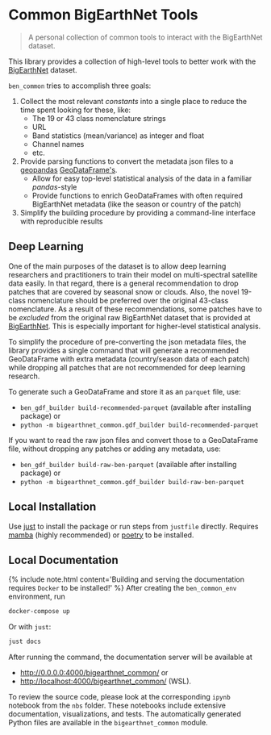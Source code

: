 # Common BigEarthNet Tools
> A personal collection of common tools to interact with the BigEarthNet dataset.


This library provides a collection of high-level tools to better work with the [BigEarthNet](bigearth.net) dataset.

`ben_common` tries to accomplish three goals:

1. Collect the most relevant _constants_ into a single place to reduce the time spent looking for these, like:
   - The 19 or 43 class nomenclature strings
   - URL
   - Band statistics (mean/variance) as integer and float
   - Channel names
   - etc.
2. Provide parsing functions to convert the metadata json files to a [geopandas](https://geopandas.org/en/stable/) [GeoDataFrame's](https://geopandas.org/en/stable/getting_started/introduction.html).
   - Allow for easy top-level statistical analysis of the data in a familiar _pandas_-style 
   - Provide functions to enrich GeoDataFrames with often required BigEarthNet metadata (like the season or country of the patch)
3. Simplify the building procedure by providing a command-line interface with reproducible results



## Deep Learning 

One of the main purposes of the dataset is to allow deep learning researchers and practitioners to train their model on multi-spectral satellite data easily.
In that regard, there is a general recommendation to drop patches that are covered by seasonal snow or clouds.
Also, the novel 19-class nomenclature should be preferred over the original 43-class nomenclature.
As a result of these recommendations, some patches have to be _excluded_ from the original raw BigEarthNet dataset that is provided at [BigEarthNet](bigearth.net).
This is especially important for higher-level statistical analysis.

To simplify the procedure of pre-converting the json metadata files, the library provides a single command that will generate a recommended GeoDataFrame with extra metadata (country/season data of each patch) while dropping all patches that are not recommended for deep learning research.

To generate such a GeoDataFrame and store it as an `parquet` file, use:

- `ben_gdf_builder build-recommended-parquet` (available after installing package) or
- `python -m bigearthnet_common.gdf_builder build-recommended-parquet`

If you want to read the raw json files and convert those to a GeoDataFrame file, without dropping any patches or adding any metadata, use:

- `ben_gdf_builder build-raw-ben-parquet` (available after installing package) or
- `python -m bigearthnet_common.gdf_builder build-raw-ben-parquet`


## Local Installation

Use [just](https://github.com/casey/just#installation) to install the package or run steps from `justfile` directly.
Requires [mamba](https://github.com/mamba-org/mamba) (highly recommended) or [poetry](https://python-poetry.org/docs/basic-usage/) to be installed.

## Local Documentation
{% include note.html content='Building and serving the documentation requires `Docker` to be installed!' %}
After creating the `ben_common_env` environment, run 
```bash
docker-compose up
```

Or with `just`:
```bash
just docs
```

After running the command, the documentation server will be available at 
- <http://0.0.0.0:4000/bigearthnet_common/> or 
- <http://localhost:4000/bigearthnet_common/> (WSL).

To review the source code, please look at the corresponding `ipynb` notebook from the `nbs` folder.
These notebooks include extensive documentation, visualizations, and tests.
The automatically generated Python files are available in the `bigearthnet_common` module.

